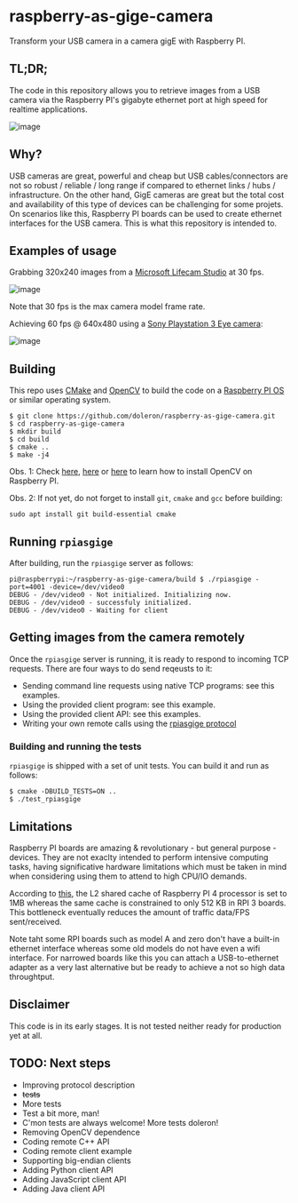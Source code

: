 # raspberry-as-gige-camera

Transform your USB camera in a camera gigE with Raspberry PI.

## TL;DR;

The code in this repository allows you to retrieve images from a USB camera via the Raspberry PI's gigabyte ethernet port at high speed for realtime applications.

![image](https://user-images.githubusercontent.com/9665358/130778605-99adcd9d-6081-465c-8dde-13ddadce4a13.png)

## Why?

USB cameras are great, powerful and cheap but USB cables/connectors are not so robust / reliable / long range if compared to ethernet links / hubs / infrastructure. On the other hand, GigE cameras are great but the total cost and availability of this type of devices can be challenging for some projets. On scenarios like this, Raspberry PI boards can be used to create ethernet interfaces for the USB camera. This is what this repository is intended to.

## Examples of usage

Grabbing 320x240 images from a [Microsoft Lifecam Studio](https://www.microsoft.com/en-ww/accessories/products/webcams/lifecam-studio) at 30 fps.

![image](https://user-images.githubusercontent.com/9665358/130779743-b97e4d8d-5367-46c5-9202-b6bdd8eb7154.png)

Note that 30 fps is the max camera model frame rate.

Achieving 60 fps @ 640x480 using a [Sony Playstation 3 Eye camera](https://en.wikipedia.org/wiki/PlayStation_Eye):

![image](https://user-images.githubusercontent.com/9665358/130841632-068dc38e-1f1d-4212-993f-d3e9ebe54040.png)

## Building

This repo uses [CMake](https://cmake.org/) and [OpenCV](https://opencv.org/) to build the code on a [Raspberry PI OS](https://www.raspberrypi.org/software/) or similar operating system.

```
$ git clone https://github.com/doleron/raspberry-as-gige-camera.git
$ cd raspberry-as-gige-camera
$ mkdir build
$ cd build
$ cmake ..
$ make -j4
```

Obs. 1: Check [here](https://www.pyimagesearch.com/2018/09/26/install-opencv-4-on-your-raspberry-pi/), [here](https://www.jeremymorgan.com/tutorials/raspberry-pi/how-to-install-opencv-raspberry-pi/) or [here](https://learnopencv.com/install-opencv-4-on-raspberry-pi/) to learn how to install OpenCV on Raspberry PI.

Obs. 2: If not yet, do not forget to install `git`, `cmake` and `gcc` before building:

```
sudo apt install git build-essential cmake
```

## Running `rpiasgige`

After building, run the `rpiasgige` server as follows:

```
pi@raspberrypi:~/raspberry-as-gige-camera/build $ ./rpiasgige -port=4001 -device=/dev/video0
DEBUG - /dev/video0 - Not initialized. Initializing now.
DEBUG - /dev/video0 - successfuly initialized.
DEBUG - /dev/video0 - Waiting for client
```

## Getting images from the camera remotely

Once the `rpiasgige` server is running, it is ready to respond to incoming TCP requests. There are four ways to do send reqeusts to it:

- Sending command line requests using native TCP programs: see this examples.
- Using the provided client program: see this example.
- Using the provided client API: see this examples.
- Writing your own remote calls using the [rpiasgige protocol](https://github.com/doleron/raspberry-as-gige-camera/blob/main/protocol.MD)

### Building and running the tests

`rpiasgige` is shipped with a set of unit tests. You can build it and run as follows:

```
$ cmake -DBUILD_TESTS=ON ..
$ ./test_rpiasgige 
```

## Limitations

Raspberry PI boards are amazing & revolutionary - but general purpose - devices. They are not exaclty intended to perform intensive computing tasks, having significative hardware limitations which must be taken in mind when considering using them to attend to high CPU/IO demands.

According to [this](https://www.raspberrypi.org/documentation/computers/processors.html), the L2 shared cache of Raspberry PI 4 processor is set to 1MB whereas the same cache is constrained to only 512 KB in RPI 3 boards. This bottleneck eventually reduces the amount of traffic data/FPS sent/received.

Note taht some RPI boards such as model A and zero don't have a built-in ethernet interface whereas some old models do not have even a wifi interface. For narrowed boards like this you can attach a USB-to-ethernet adapter as a very last alternative but be ready to achieve a not so high data throughtput.

## Disclaimer

This code is in its early stages. It is not tested neither ready for production yet at all.

## TODO: Next steps

- Improving protocol description
- ~~tests~~
- More tests
- Test a bit more, man!
- C'mon tests are always welcome! More tests doleron!
- Removing OpenCV dependence
- Coding remote C++ API
- Coding remote client example
- Supporting big-endian clients
- Adding Python client API
- Adding JavaScript client API
- Adding Java client API

